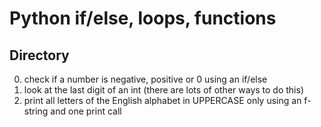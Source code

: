 # Python if/else, loops, functions
## Directory
0. check if a number is negative, positive or 0 using an if/else
1. look at the last digit of an int (there are lots of other ways to do this)
2. print all letters of the English alphabet in UPPERCASE only using an f-string and one print call
